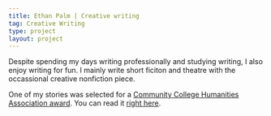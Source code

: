 ```yaml
---
title: Ethan Palm | Creative writing
tag: Creative Writing
type: project
layout: project
---
```


Despite spending my days writing professionally and studying writing, I also enjoy writing for fun. I mainly write short ficiton and theatre with the occassional creative nonfiction piece.

One of my stories was selected for a [Community College Humanities Association award](https://www.cchumanities.org/about-ccha/awards-and-opportunities/awards-2/literary-magazine-competition/literary-magazine-contest-winners-individual-2018/). You can read it <a href="/Ghost-Fishing.pdf">right here</a>.

